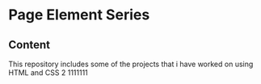 # Page Element Series
## Content
This repository includes some of the projects that i have worked on using HTML and CSS
2
1111111
